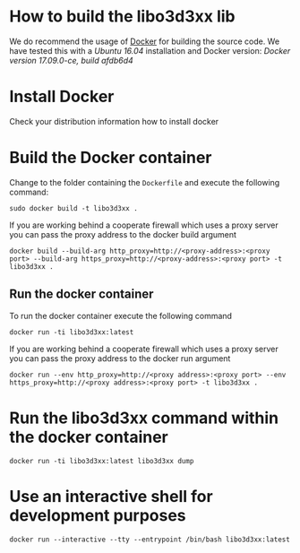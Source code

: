 # How to build the libo3d3xx lib

We do recommend the usage of [Docker](https://www.docker.com/) for building the source code. We have tested this with a *Ubuntu 16.04* installation and Docker version: *Docker version 17.09.0-ce, build afdb6d4*

# Install Docker

Check your distribution information how to install docker

# Build the Docker container

Change to the folder containing the ``Dockerfile`` and execute the following command:

```
sudo docker build -t libo3d3xx .
```

If you are working behind a cooperate firewall which uses a proxy server you can pass the proxy address to the docker build argument

```
docker build --build-arg http_proxy=http://<proxy-address>:<proxy port> --build-arg https_proxy=http://<proxy-address>:<proxy port> -t libo3d3xx .
```

## Run the docker container

To run the docker container execute the following command

```
docker run -ti libo3d3xx:latest
```
If you are working behind a cooperate firewall which uses a proxy server you can pass the proxy address to the docker run argument

```
docker run --env http_proxy=http://<proxy address>:<proxy port> --env https_proxy=http://<proxy address>:<proxy port> -t libo3d3xx .
```


# Run the libo3d3xx command within the docker container

```
docker run -ti libo3d3xx:latest libo3d3xx dump
```

# Use an interactive shell for development purposes

```
docker run --interactive --tty --entrypoint /bin/bash libo3d3xx:latest
```
